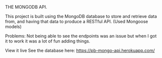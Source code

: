THE MONGODB API.

This project is built using the MongoDB database to store and retrieve data from, and having that data to 
produce a RESTful API. (Used Mongoose models)

Problems:
Not being able to see the endpoints was an issue but when I got it to work it was a lot of fun adding things.

View it live
See the database here: https://pb-mongo-api.herokuapp.com/
